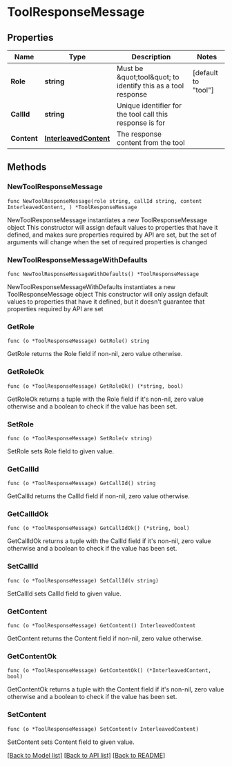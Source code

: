 # ToolResponseMessage

## Properties

Name | Type | Description | Notes
------------ | ------------- | ------------- | -------------
**Role** | **string** | Must be \&quot;tool\&quot; to identify this as a tool response | [default to "tool"]
**CallId** | **string** | Unique identifier for the tool call this response is for | 
**Content** | [**InterleavedContent**](InterleavedContent.md) | The response content from the tool | 

## Methods

### NewToolResponseMessage

`func NewToolResponseMessage(role string, callId string, content InterleavedContent, ) *ToolResponseMessage`

NewToolResponseMessage instantiates a new ToolResponseMessage object
This constructor will assign default values to properties that have it defined,
and makes sure properties required by API are set, but the set of arguments
will change when the set of required properties is changed

### NewToolResponseMessageWithDefaults

`func NewToolResponseMessageWithDefaults() *ToolResponseMessage`

NewToolResponseMessageWithDefaults instantiates a new ToolResponseMessage object
This constructor will only assign default values to properties that have it defined,
but it doesn't guarantee that properties required by API are set

### GetRole

`func (o *ToolResponseMessage) GetRole() string`

GetRole returns the Role field if non-nil, zero value otherwise.

### GetRoleOk

`func (o *ToolResponseMessage) GetRoleOk() (*string, bool)`

GetRoleOk returns a tuple with the Role field if it's non-nil, zero value otherwise
and a boolean to check if the value has been set.

### SetRole

`func (o *ToolResponseMessage) SetRole(v string)`

SetRole sets Role field to given value.


### GetCallId

`func (o *ToolResponseMessage) GetCallId() string`

GetCallId returns the CallId field if non-nil, zero value otherwise.

### GetCallIdOk

`func (o *ToolResponseMessage) GetCallIdOk() (*string, bool)`

GetCallIdOk returns a tuple with the CallId field if it's non-nil, zero value otherwise
and a boolean to check if the value has been set.

### SetCallId

`func (o *ToolResponseMessage) SetCallId(v string)`

SetCallId sets CallId field to given value.


### GetContent

`func (o *ToolResponseMessage) GetContent() InterleavedContent`

GetContent returns the Content field if non-nil, zero value otherwise.

### GetContentOk

`func (o *ToolResponseMessage) GetContentOk() (*InterleavedContent, bool)`

GetContentOk returns a tuple with the Content field if it's non-nil, zero value otherwise
and a boolean to check if the value has been set.

### SetContent

`func (o *ToolResponseMessage) SetContent(v InterleavedContent)`

SetContent sets Content field to given value.



[[Back to Model list]](../README.md#documentation-for-models) [[Back to API list]](../README.md#documentation-for-api-endpoints) [[Back to README]](../README.md)


